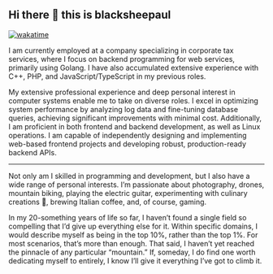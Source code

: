 ## Hi there 👋 this is blacksheepaul

[![wakatime](https://wakatime.com/badge/user/dafb4694-ac64-45f8-a0ef-3d87c211ac2e.svg)](https://wakatime.com/@dafb4694-ac64-45f8-a0ef-3d87c211ac2e)

I am currently employed at a company specializing in corporate tax services, where I focus on backend programming for web services, primarily using Golang. I have also accumulated extensive experience with C++, PHP, and JavaScript/TypeScript in my previous roles.

My extensive professional experience and deep personal interest in computer systems enable me to take on diverse roles. I excel in optimizing system performance by analyzing log data and fine-tuning database queries, achieving significant improvements with minimal cost. Additionally, I am proficient in both frontend and backend development, as well as Linux operations. I am capable of independently designing and implementing web-based frontend projects and developing robust, production-ready backend APIs.

---

Not only am I skilled in programming and development, but I also have a wide range of personal interests. I’m passionate about photography, drones, mountain biking, playing the electric guitar, experimenting with culinary creations 🤔, brewing Italian coffee, and, of course, gaming.

In my 20-something years of life so far, I haven’t found a single field so compelling that I’d give up everything else for it. Within specific domains, I would describe myself as being in the top 10%, rather than the top 1%. For most scenarios, that’s more than enough. That said, I haven’t yet reached the pinnacle of any particular “mountain.” If, someday, I do find one worth dedicating myself to entirely, I know I’ll give it everything I’ve got to climb it.
